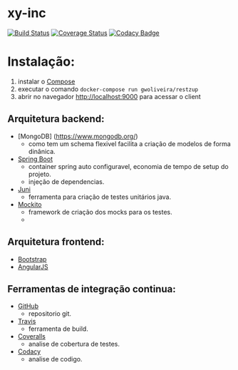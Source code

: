 # xy-inc

[![Build Status](https://travis-ci.org/gwoliveira/xy-inc.svg?branch=master)](https://travis-ci.org/gwoliveira/xy-inc) [![Coverage Status](https://coveralls.io/repos/github/gwoliveira/xy-inc/badge.svg?branch=master)](https://coveralls.io/github/gwoliveira/xy-inc?branch=master) [![Codacy Badge](https://api.codacy.com/project/badge/grade/4d83c12ea7414be4834b40e2408b5b82)](https://www.codacy.com/app/gwoliveira/xy-inc) 

# Instalação:
  1. instalar o [Compose](https://docs.docker.com/compose/install/) 
  2. executar o comando ``` docker-compose run gwoliveira/restzup ``` 
  3. abrir no navegador [http://localhost:9000](http://localhost:9000) para acessar o client

## Arquitetura backend:
  * [MongoDB] (https://www.mongodb.org/)
    * como tem um schema flexivel facilita a criação de modelos de forma dinânica.
  * [Spring Boot](http://projects.spring.io/spring-boot/)
    * container spring auto configuravel, economia de tempo de setup do projeto.
    * injeção de dependencias.
  * [Juni](http://junit.org/)
    * ferramenta para criação de testes unitários java.
  * [Mockito](http://mockito.org/)
    * framework de criação dos mocks para os testes.
    * 
## Arquitetura frontend:
  * [Bootstrap](http://getbootstrap.com/)
  * [AngularJS](https://angularjs.org/)

## Ferramentas de integração continua:
  * [GitHub](https://github.com)
    * repositorio git.
  * [Travis](https://travis-ci.org)
    * ferramenta de build.
  * [Coveralls](https://coveralls.io)
    * analise de cobertura de testes.
  * [Codacy](https://www.codacy.com)
    * analise de codigo.
    
